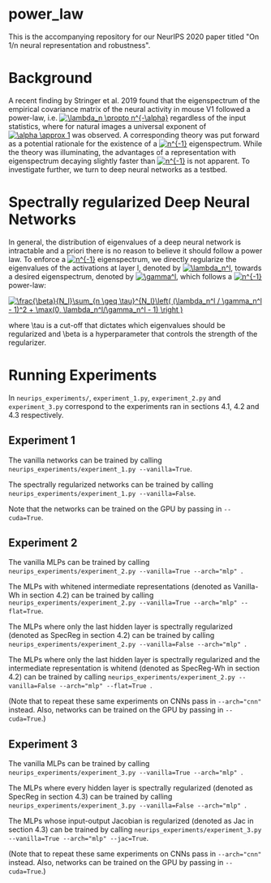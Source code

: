 # power_law
This is the accompanying repository for our NeurIPS 2020 paper titled "On 1/n neural representation and robustness". 

# Background

A recent finding by Stringer et al. 2019 found that the eigenspectrum of the empirical covariance matrix of the neural activity in mouse V1 followed a power-law, i.e. 
<a href="https://www.codecogs.com/eqnedit.php?latex=\lambda_n&space;\propto&space;n^{-\alpha}" target="_blank"><img src="https://latex.codecogs.com/gif.latex?\lambda_n&space;\propto&space;n^{-\alpha}" title="\lambda_n \propto n^{-\alpha}" /></a> regardless of the input statistics, where for natural images a universal exponent of <a href="https://www.codecogs.com/eqnedit.php?latex=\alpha&space;\approx&space;1" target="_blank"><img src="https://latex.codecogs.com/gif.latex?\alpha&space;\approx&space;1" title="\alpha \approx 1" /></a> was observed. A corresponding theory was put forward as a potential rationale for the existence of a <a href="https://www.codecogs.com/eqnedit.php?latex=n^{-1}" target="_blank"><img src="https://latex.codecogs.com/gif.latex?n^{-1}" title="n^{-1}" /></a> eigenspectrum. While the theory was illuminating, the advantages of a representation with eigenspectrum decaying slightly faster than <a href="https://www.codecogs.com/eqnedit.php?latex=n^{-1}" target="_blank"><img src="https://latex.codecogs.com/gif.latex?n^{-1}" title="n^{-1}" /></a> is not apparent. To investigate further, we turn to deep neural networks as a testbed.

# Spectrally regularized Deep Neural Networks
In general, the distribution of eigenvalues of a deep neural network is intractable and a priori there is no reason to believe it should follow a power law. To enforce a <a href="https://www.codecogs.com/eqnedit.php?latex=n^{-1}" target="_blank"><img src="https://latex.codecogs.com/gif.latex?n^{-1}" title="n^{-1}" /></a> eigenspectrum, we directly regularize the eigenvalues of the activations at layer l, denoted by <a href="https://www.codecogs.com/eqnedit.php?latex=\lambda_n^l" target="_blank"><img src="https://latex.codecogs.com/gif.latex?\lambda_n^l" title="\lambda_n^l" /></a>, towards a desired eigenspectrum, denoted by <a href="https://www.codecogs.com/eqnedit.php?latex=\gamma^l" target="_blank"><img src="https://latex.codecogs.com/gif.latex?\gamma^l" title="\gamma^l" /></a>, which follows a <a href="https://www.codecogs.com/eqnedit.php?latex=n^{-1}" target="_blank"><img src="https://latex.codecogs.com/gif.latex?n^{-1}" title="n^{-1}" /></a> power-law:

<a href="https://www.codecogs.com/eqnedit.php?latex=\frac{\beta}{N_l}\sum_{n&space;\geq&space;\tau}^{N_l}\left(&space;(\lambda_n^l&space;/&space;\gamma_n^l&space;-&space;1)^2&space;&plus;&space;\max(0,&space;\lambda_n^l/\gamma_n^l&space;-&space;1)&space;\right&space;)" target="_blank"><img src="https://latex.codecogs.com/gif.latex?\frac{\beta}{N_l}\sum_{n&space;\geq&space;\tau}^{N_l}\left(&space;(\lambda_n^l&space;/&space;\gamma_n^l&space;-&space;1)^2&space;&plus;&space;\max(0,&space;\lambda_n^l/\gamma_n^l&space;-&space;1)&space;\right&space;)" title="\frac{\beta}{N_l}\sum_{n \geq \tau}^{N_l}\left( (\lambda_n^l / \gamma_n^l - 1)^2 + \max(0, \lambda_n^l/\gamma_n^l - 1) \right )" /></a>

where \tau is a cut-off that dictates which eigenvalues should be regularized and \beta is a hyperparameter that controls the strength of the regularizer.

# Running Experiments

In `neurips_experiments/`, `experiment_1.py`, `experiment_2.py` and `experiment_3.py` correspond to the experiments ran in sections 4.1, 4.2 and 4.3 respectively.

## Experiment 1
The vanilla networks can be trained by calling `neurips_experiments/experiment_1.py --vanilla=True`. 

The spectrally regularized networks can be trained by calling `neurips_experiments/experiment_1.py --vanilla=False`. 

Note that the networks can be trained on the GPU by passing in `--cuda=True`.

## Experiment 2
The vanilla MLPs can be trained by calling `neurips_experiments/experiment_2.py --vanilla=True --arch="mlp" `.

The MLPs with whitened intermediate representations (denoted as Vanilla-Wh in section 4.2) can be trained by calling `neurips_experiments/experiment_2.py --vanilla=True --arch="mlp" --flat=True`.

The MLPs where only the last hidden layer is spectrally regularized (denoted as SpecReg in section 4.2) can be trained by calling `neurips_experiments/experiment_2.py --vanilla=False --arch="mlp" `.

The MLPs where only the last hidden layer is spectrally regularized and the intermediate representation is whitend (denoted as SpecReg-Wh in section 4.2) can be trained by calling `neurips_experiments/experiment_2.py --vanilla=False --arch="mlp" --flat=True `.

(Note that to repeat these same experiments on CNNs pass in `--arch="cnn"` instead. Also, networks can be trained on the GPU by passing in `--cuda=True`.)

## Experiment 3
The vanilla MLPs can be trained by calling `neurips_experiments/experiment_3.py --vanilla=True --arch="mlp" `.

The MLPs where every hidden layer is spectrally regularized (denoted as SpecReg in section 4.3) can be trained by calling `neurips_experiments/experiment_3.py --vanilla=False --arch="mlp" `.

The MLPs whose input-output Jacobian is regularized (denoted as Jac in section 4.3) can be trained by calling `neurips_experiments/experiment_3.py --vanilla=True --arch="mlp" --jac=True`.

(Note that to repeat these same experiments on CNNs pass in `--arch="cnn"` instead. Also, networks can be trained on the GPU by passing in `--cuda=True`.)
